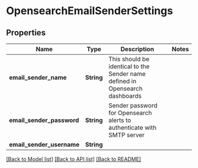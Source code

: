 # OpensearchEmailSenderSettings

## Properties

Name | Type | Description | Notes
------------ | ------------- | ------------- | -------------
**email_sender_name** | **String** | This should be identical to the Sender name defined in Opensearch dashboards | 
**email_sender_password** | **String** | Sender password for Opensearch alerts to authenticate with SMTP server | 
**email_sender_username** | **String** |  | 

[[Back to Model list]](../README.md#documentation-for-models) [[Back to API list]](../README.md#documentation-for-api-endpoints) [[Back to README]](../README.md)


